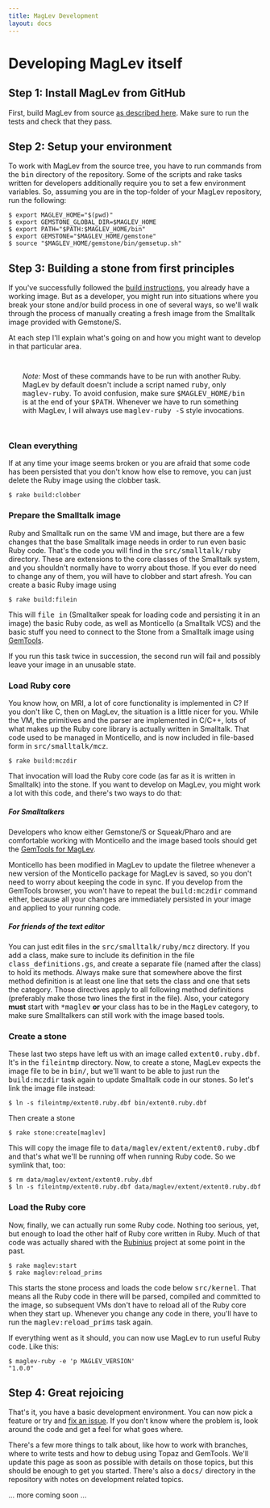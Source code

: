 ```yaml
---
title: MagLev Development
layout: docs
---
```

# Developing MagLev itself

## Step 1: Install MagLev from GitHub

First, build MagLev from source [as described
here](/docs/build.html). Make sure to run the tests and check that
they pass.

## Step 2: Setup your environment

To work with MagLev from the source tree, you have to run commands
from the <tt>bin</tt> directory of the repository. Some of the scripts
and rake tasks written for developers additionally require you to set
a few environment variables. So, assuming you are in the top-folder of
your MagLev repository, run the following:

    $ export MAGLEV_HOME="$(pwd)"
    $ export GEMSTONE_GLOBAL_DIR=$MAGLEV_HOME
    $ export PATH="$PATH:$MAGLEV_HOME/bin"
    $ export GEMSTONE="$MAGLEV_HOME/gemstone"
    $ source "$MAGLEV_HOME/gemstone/bin/gemsetup.sh"

## Step 3: Building a stone from first principles

If you've successfully followed the [build
instructions](/docs/build.html), you already have a working image. But
as a developer, you might run into situations where you break your
stone and/or build process in one of several ways, so we'll walk
through the process of manually creating a fresh image from the
Smalltalk image provided with Gemstone/S.

At each step I'll explain what's going on and how you might want to
develop in that particular area.

<div style="padding: 2em;">
<em>Note:</em>
Most of these commands have to be run with another
Ruby. MagLev by default doesn't include a script named <tt>ruby</tt>,
only <tt>maglev-ruby</tt>. To avoid confusion, make sure
<tt>$MAGLEV_HOME/bin</tt> is at the end of your
<tt>$PATH</tt>. Whenever we have to run something with MagLev, I will
always use <tt>maglev-ruby -S</tt> style invocations.
</div>

### Clean everything

If at any time your image seems broken or you are afraid that some
code has been persisted that you don't know how else to remove, you
can just delete the Ruby image using the clobber task.

    $ rake build:clobber

### Prepare the Smalltalk image

Ruby and Smalltalk run on the same VM and image, but there are a few
changes that the base Smalltalk image needs in order to run even basic
Ruby code. That's the code you will find in the <tt>src/smalltalk/ruby</tt>
directory. These are extensions to the core classes of the Smalltalk
system, and you shouldn't normally have to worry about those. If you
ever do need to change any of them, you will have to clobber and start
afresh. You can create a basic Ruby image using

    $ rake build:filein

This will <tt>file in</tt> (Smalltalker speak for loading code and
persisting it in an image) the basic Ruby code, as well as Monticello
(a Smalltalk VCS) and the basic stuff you need to connect to the Stone
from a Smalltalk image using [GemTools](/docs/gemtools.html).

If you run this task twice in succession, the second run will fail and
possibly leave your image in an unusable state.

### Load Ruby core

You know how, on MRI, a lot of core functionality is implemented in C?
If you don't like C, then on MagLev, the situation is a little nicer
for you. While the VM, the primitives and the parser are implemented
in C/C++, lots of what makes up the Ruby core library is actually
written in Smalltalk. That code used to be managed in Monticello, and
is now included in file-based form in <tt>src/smalltalk/mcz</tt>.

    $ rake build:mczdir

That invocation will load the Ruby core code (as far as it is written
in Smalltalk) into the stone. If you want to develop on MagLev, you
might work a lot with this code, and there's two ways to do that:

##### For Smalltalkers

Developers who know either Gemstone/S or Squeak/Pharo and are
comfortable working with Monticello and the image based tools should
get the [GemTools for MagLev](/docs/gemtools.html).

Monticello has been modified in MagLev to update the filetree whenever
a new version of the Monticello package for MagLev is saved, so you
don't need to worry about keeping the code in sync. If you develop
from the GemTools browser, you won't have to repeat the
<tt>build:mczdir</tt> command either, because all your changes are
immediately persisted in your image and applied to your running code.

##### For friends of the text editor

You can just edit files in the <tt>src/smalltalk/ruby/mcz</tt>
directory. If you add a class, make sure to include its definition in
the file <tt>class_definitions.gs</tt>, and create a separate file
(named after the class) to hold its methods. Always make sure that
somewhere above the first method definition is at least one line that
sets the class and one that sets the category. Those directives apply
to all following method definitions (preferably make those two lines
the first in the file). Also, your category <strong>must</strong>
start with <tt>*maglev</tt> <strong>or</strong> your class has to be
in the <tt>MagLev</tt> category, to make sure Smalltalkers can still
work with the image based tools.

### Create a stone

These last two steps have left us with an image called
<tt>extent0.ruby.dbf</tt>. It's in the <tt>fileintmp</tt>
directory. Now, to create a stone, MagLev expects the image file to be
in <tt>bin/</tt>, but we'll want to be able to just run the
<tt>build:mczdir</tt> task again to update Smalltalk code in our
stones. So let's link the image file instead:

    $ ln -s fileintmp/extent0.ruby.dbf bin/extent0.ruby.dbf

Then create a stone

    $ rake stone:create[maglev]

This will copy the image file to
<tt>data/maglev/extent/extent0.ruby.dbf</tt> and that's what we'll be
running off when running Ruby code. So we symlink that, too:

    $ rm data/maglev/extent/extent0.ruby.dbf
    $ ln -s fileintmp/extent0.ruby.dbf data/maglev/extent/extent0.ruby.dbf

### Load the Ruby core

Now, finally, we can actually run some Ruby code. Nothing too serious, yet,
but enough to load the other half of Ruby core written in Ruby. Much
of that code was actually shared with the [Rubinius](http://rubini.us)
project at some point in the past.

    $ rake maglev:start
    $ rake maglev:reload_prims

This starts the stone process and loads the code below
<tt>src/kernel</tt>. That means all the Ruby code in there will be
parsed, compiled and committed to the image, so subsequent VMs don't
have to reload all of the Ruby core when they start up. Whenever you
change any code in there, you'll have to run the
<tt>maglev:reload_prims</tt> task again.

If everything went as it should, you can now use MagLev to run useful
Ruby code. Like this:

    $ maglev-ruby -e 'p MAGLEV_VERSION'
    "1.0.0"

## Step 4: Great rejoicing

That's it, you have a basic development environment. You can now pick a
feature or try and [fix an issue](https://github.com/MagLev/maglev/issues).
If you don't know where the problem is, look around the code and get a feel 
for what goes where.

There's a few more things to talk about, like how to work with
branches, where to write tests and how to debug using Topaz and
GemTools. We'll update this page as soon as possible with details on
those topics, but this should be enough to get you started. There's
also a <tt>docs/</tt> directory in the repository with notes on
development related topics.

... more coming soon ...
